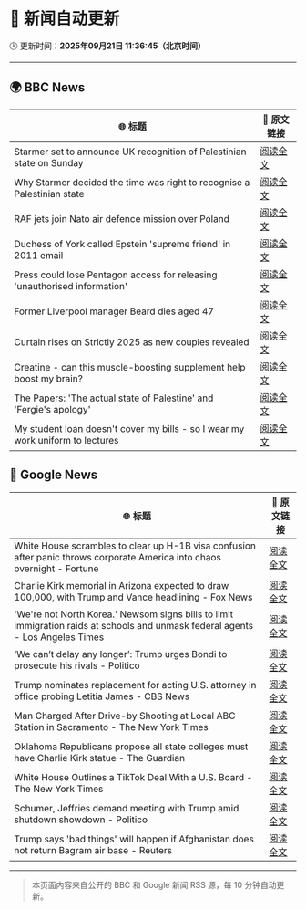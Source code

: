 # 🧠 新闻自动更新

🕒 更新时间：**2025年09月21日 11:36:45（北京时间）**

---

## 🌍 BBC News

| 🌐 标题 | 🔗 原文链接 |
|--------|-------------|
| Starmer set to announce UK recognition of Palestinian state on Sunday | [阅读全文](https://www.bbc.com/news/articles/ce800enrglzo?at_medium=RSS&at_campaign=rss) |
| Why Starmer decided the time was right to recognise a Palestinian state | [阅读全文](https://www.bbc.com/news/articles/cp9848kxp2go?at_medium=RSS&at_campaign=rss) |
| RAF jets join Nato air defence mission over Poland | [阅读全文](https://www.bbc.com/news/articles/c4g7752w1ygo?at_medium=RSS&at_campaign=rss) |
| Duchess of York called Epstein 'supreme friend' in 2011 email | [阅读全文](https://www.bbc.com/news/articles/cgj11l3wd35o?at_medium=RSS&at_campaign=rss) |
| Press could lose Pentagon access for releasing 'unauthorised information' | [阅读全文](https://www.bbc.com/news/articles/cwywwjevprwo?at_medium=RSS&at_campaign=rss) |
| Former Liverpool manager Beard dies aged 47 | [阅读全文](https://www.bbc.com/sport/football/articles/c0r00qx5llko?at_medium=RSS&at_campaign=rss) |
| Curtain rises on Strictly 2025 as new couples revealed | [阅读全文](https://www.bbc.com/news/articles/cy9nnl78dgzo?at_medium=RSS&at_campaign=rss) |
| Creatine - can this muscle-boosting supplement help boost my brain? | [阅读全文](https://www.bbc.com/news/articles/c2lx7klzvpko?at_medium=RSS&at_campaign=rss) |
| The Papers: 'The actual state of Palestine' and 'Fergie's apology' | [阅读全文](https://www.bbc.com/news/articles/cn4llyxdl3yo?at_medium=RSS&at_campaign=rss) |
| My student loan doesn't cover my bills - so I wear my work uniform to lectures | [阅读全文](https://www.bbc.com/news/articles/cly68e6r621o?at_medium=RSS&at_campaign=rss) |

## 📰 Google News

| 🌐 标题 | 🔗 原文链接 |
|--------|-------------|
| White House scrambles to clear up H-1B visa confusion after panic throws corporate America into chaos overnight - Fortune | [阅读全文](https://news.google.com/rss/articles/CBMirgFBVV95cUxNamZvLVZhYlFYcEV5a2trUkdBWnN2OXV4TWo4NjlVdDFCR2Rua012b0dpT3ZCMEJSVThxclBQVU5VSndiOE5WakdOeHU0MDh5YXVOb0R6ZGt4WjlaQjNiMWRsdlBjbUJPOV8yVjdVUmhXU08xbFRpME0xbHpyWC1adEJULWJKSEQtaHlMVUd0T2xKTXFfZUFOWEtjeExnekNqZXVIajJHMmNoU0s5QkE?oc=5) |
| Charlie Kirk memorial in Arizona expected to draw 100,000, with Trump and Vance headlining - Fox News | [阅读全文](https://news.google.com/rss/articles/CBMihgFBVV95cUxOVV9XRF9qd0RoR0dyaHdxdVdOSFhTM1VVOUU5bXJYOTJlTVdzTHE0VGdadTdULVpMRVJhdzA1bGJEQWtQOGJwc2V1VjRuMV9NS0xyX1hWV28yeVlDU3JpSUdBd25wb1VoU1JEQzJlMEE4MGQ1cnR6aS1US0hNRFZkTVVHd3dlZ9IBiwFBVV95cUxQdUhINjVPVzN4dG1YUUpRcExmbVVIMDFPNnVrOVl3MmR3THN5bUhlRWdJdG1fSlhHbVhHczR5N09HUTJLUWZfbXhvTjR0OGhJbmFiQzI3c2dsaWxSVjFxZnc5ZlY1X0RNNGJPc0taYjRIVHhyWTdDaFdwUGxtSld1TG5MMGJKZ09famw4?oc=5) |
| 'We're not North Korea.' Newsom signs bills to limit immigration raids at schools and unmask federal agents - Los Angeles Times | [阅读全文](https://news.google.com/rss/articles/CBMiigFBVV95cUxQUTdxLTRjaXJkYnIzcGZTVl93WlRPb2dHS3RpUl80ejlWWUlQRGdfOFEyTGhLWVg1X3I4ckJkd2FFUUZlQjZ4WFBrQS01RVVKZDhUWF9MWVZBTEV3akhpdG9PVHVHb3RmZGY4N3NEZV9sTDc1ZVRLcDdaeWJTX1F3dmpjeExubGp4cWc?oc=5) |
| ‘We can’t delay any longer’: Trump urges Bondi to prosecute his rivals - Politico | [阅读全文](https://news.google.com/rss/articles/CBMif0FVX3lxTFBXNVo3dTZ4MEFqaUhEd0Z0MWNzcHh6alU0SXdmV1o0bFgxOEFIM1czZGNfY0lwM0RjakE2QnRMdXpfZXM5YlV4aDd3MVhDTl9ldWFEckE0WWUzSmMzM3h0cXVSSEI3bDdKMHBxQ1FLVUl2V09CTzE1UDdrMDBzaFU?oc=5) |
| Trump nominates replacement for acting U.S. attorney in office probing Letitia James - CBS News | [阅读全文](https://news.google.com/rss/articles/CBMiekFVX3lxTE9kZFdCanRYQ2EwV2pUTV9SZzkwNUhTZTIzRF9IVVFFbXNRTjFPV3UtckVrN2ZWeTVLbzBwNGE3NHBnS1dxS3haNDlUdmhvbXpOY2NfZGMtNkxzYmFlNk1GeUJJUm5PdHV1WlRNRnZVNmE4NnRBWFBDX0xn0gF_QVVfeXFMTUg0WndPV2s3Vmw3YlBleDhIcEpINFA0ZzdFbVVWbGVuUTlrTGtTWGN0UElFUGVlMmpjRW45dDN2T2ZFamZaLXJoS25VNWZ3dGQ5eG1rSHZZY3IwbHJNb2s1TFZicG42TDByS0tsUVBHN19XWXN3eDg2c1NfYzc5VQ?oc=5) |
| Man Charged After Drive-by Shooting at Local ABC Station in Sacramento - The New York Times | [阅读全文](https://news.google.com/rss/articles/CBMihAFBVV95cUxNbkFfVGN4eUdTbjZEQWc1OVdJdDU0YzJ5UkJSNWwxaXpWRlBmZEhndkIxNlhJbUdSVVV1UUM4aWs5QVZNTHNCdUFrM1IxN3l0eDVmdUZjVm9xZjdRZEIxSU85Z09OQ1N4YkI5dms0bmZiSXlGUnl3TGs2LUFMM2Y4clFocGw?oc=5) |
| Oklahoma Republicans propose all state colleges must have Charlie Kirk statue - The Guardian | [阅读全文](https://news.google.com/rss/articles/CBMiiAFBVV95cUxQRVZpLU5xNFRIREZXV3lXSlUtbXpSczMtdHgwTC1QaVpFZmktZTZaRUtFbFFpdG9aaEJjNEJBOXlyR0ZMUldQUkMwZmRYUVdTRjZXVzJSOEZtMlNpNzBocXVOZ1lWVVhnai0zR2lKN1VocDBTRFZ3TDlDbTl1M2lsTkpZTXJQNDJY?oc=5) |
| White House Outlines a TikTok Deal With a U.S. Board - The New York Times | [阅读全文](https://news.google.com/rss/articles/CBMif0FVX3lxTE53Mm1MeDZNRzRFMU9WbG85b1NOOVlMb3N5Q3JfblVxS2lEWnBFNkU2NURYaTdyeDFmdVNZMWN4US1iUG0tQ1lOSlRiT2E3dm4tSXBFeV9TRjRhcWxNUlpqMHZmcFFEd0dVZGp1aTNMS1FHRXNpOWU2ZWtBQnIxdWs?oc=5) |
| Schumer, Jeffries demand meeting with Trump amid shutdown showdown - Politico | [阅读全文](https://news.google.com/rss/articles/CBMiigFBVV95cUxQNzBaT2g2N0p2aWpRZWFzZ29oUkxTeUlVbEk0NjMwZmlEU0lJY0I4TzR0V2hjSlkySU8xTnNkU1ZsUi1xdTFFYkFYX0JGLVRNdHJLby05NTVwcGlTVkstY0NGOVBiVTZWbUVoajhDdUgyYTVWUlFWTmIyWTBBMGdPcFNhV3lxeF9yamc?oc=5) |
| Trump says 'bad things' will happen if Afghanistan does not return Bagram air base - Reuters | [阅读全文](https://news.google.com/rss/articles/CBMi0AFBVV95cUxNVFo4aXl0TW9XWnpIR040dElNUk1MZ0IzLWJKR0ZQaE9Valh3VmN3Wnkzd01BTm1FeHdCOXpqbmtpSUJwQ3FWdmZnbkNIWWQxQ0NBcy1TQ1U5RnRENzRDc2kxZm9FcmU3MWtiNVZWajVfTk9qVU9ja2Q1cnBLMVRJTkhacVJ2dS1Ycmc3OEpGUGhmWDdYWFpzb1RDaFVPS3dLQ2ZhOExOdFc2dWRILTVjS3IzUWRGSWZ5bmx1cmFQOHhxaFExSDNqeklvMUxuY2Q1?oc=5) |

---
> 本页面内容来自公开的 BBC 和 Google 新闻 RSS 源，每 10 分钟自动更新。